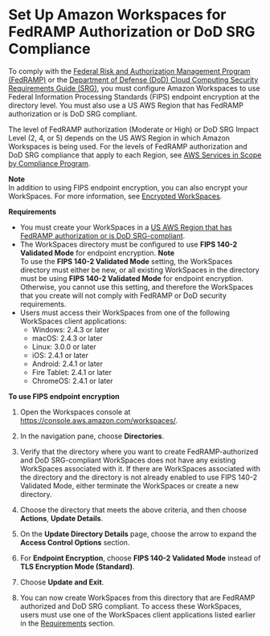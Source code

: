 # Set Up Amazon Workspaces for FedRAMP Authorization or DoD SRG Compliance<a name="fips-encryption"></a>

To comply with the [Federal Risk and Authorization Management Program \(FedRAMP\)](https://aws.amazon.com/compliance/fedramp/) or the [Department of Defense \(DoD\) Cloud Computing Security Requirements Guide \(SRG\)](https://aws.amazon.com/compliance/dod/), you must configure Amazon Workspaces to use Federal Information Processing Standards \(FIPS\) endpoint encryption at the directory level\. You must also use a US AWS Region that has FedRAMP authorization or is DoD SRG compliant\.

The level of FedRAMP authorization \(Moderate or High\) or DoD SRG Impact Level \(2, 4, or 5\) depends on the US AWS Region in which Amazon Workspaces is being used\. For the levels of FedRAMP authorization and DoD SRG compliance that apply to each Region, see [AWS Services in Scope by Compliance Program](https://aws.amazon.com/compliance/services-in-scope/)\.

**Note**  
In addition to using FIPS endpoint encryption, you can also encrypt your WorkSpaces\. For more information, see [Encrypted WorkSpaces](encrypt-workspaces.md)\.

**Requirements**
+ You must create your WorkSpaces in a [US AWS Region that has FedRAMP authorization or is DoD SRG\-compliant](https://aws.amazon.com/compliance/services-in-scope/)\.
+ The WorkSpaces directory must be configured to use **FIPS 140\-2 Validated Mode** for endpoint encryption\.
**Note**  
To use the **FIPS 140\-2 Validated Mode** setting, the WorkSpaces directory must either be new, or all existing WorkSpaces in the directory must be using **FIPS 140\-2 Validated Mode** for endpoint encryption\. Otherwise, you cannot use this setting, and therefore the WorkSpaces that you create will not comply with FedRAMP or DoD security requirements\.
+ Users must access their WorkSpaces from one of the following WorkSpaces client applications:
  + Windows: 2\.4\.3 or later
  + macOS: 2\.4\.3 or later
  + Linux: 3\.0\.0 or later
  + iOS: 2\.4\.1 or later
  + Android: 2\.4\.1 or later
  + Fire Tablet: 2\.4\.1 or later
  + ChromeOS: 2\.4\.1 or later

**To use FIPS endpoint encryption**

1. Open the Workspaces console at [https://console\.aws\.amazon\.com/workspaces/](https://console.aws.amazon.com/workspaces/)\.

1. In the navigation pane, choose **Directories**\.

1. Verify that the directory where you want to create FedRAMP\-authorized and DoD SRG\-compliant WorkSpaces does not have any existing WorkSpaces associated with it\. If there are WorkSpaces associated with the directory and the directory is not already enabled to use FIPS 140\-2 Validated Mode, either terminate the WorkSpaces or create a new directory\.

1. Choose the directory that meets the above criteria, and then choose **Actions**, **Update Details**\.

1. On the **Update Directory Details** page, choose the arrow to expand the **Access Control Options** section\.

1. For **Endpoint Encryption**, choose **FIPS 140\-2 Validated Mode** instead of **TLS Encryption Mode \(Standard\)**\.

1. Choose **Update and Exit**\.

1. You can now create WorkSpaces from this directory that are FedRAMP authorized and DoD SRG compliant\. To access these WorkSpaces, users must use one of the WorkSpaces client applications listed earlier in the [Requirements](#fedramp-requirements) section\.